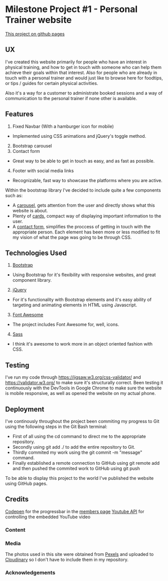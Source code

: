 # Milestone Project #1 - Personal Trainer website
[This project on github pages](https://emilohlund-git.github.io/FIT-Website/)

## UX
I've created this website primarily for people who have an interest in physical training, and how to get in touch with someone who can help them achieve their goals within that interest. Also for people who are already in touch with a personal trainer and would just like to browse here for foodtips, or tips / guides for certain physical activities. 

Also it's a way for a customer to administrate booked sessions and a way of communication to the personal trainer if none other is available.

[Desktop Wireframes]: https://res.cloudinary.com/dgh5iyqga/image/upload/v1569525010/FIT/Desktop_ulg61o.png "Desktop Wireframes"
[Mobile Wireframes]: https://res.cloudinary.com/dgh5iyqga/image/upload/v1569525010/FIT/Mobile_lpu8b9.png "Mobile Wireframes"

## Features
1. Fixed Navbar (With a hamburger icon for mobile) 
* Implemented using CSS animations and jQuery's toggle method.
2. Bootstrap carousel
3. Contact form
* Great way to be able to get in touch as easy, and as fast as possible.
4. Footer with social media links
* Recognizable, fast way to showcase the platforms where you are active.

Within the bootstrap library I've decided to include quite a few components such as:
* A [carousel](https://getbootstrap.com/docs/4.1/components/carousel/), gets attention from the user and directly shows what this website is about.
* Plenty of [cards](https://getbootstrap.com/docs/4.1/components/card/), compact way of displaying important information to the user.
* A [contact form](https://getbootstrap.com/docs/4.1/components/forms/), simplifies the proccess of getting in touch with the appropriate person.
Each element has been more or less modified to fit my vision of what the page was going to be through CSS.

## Technologies Used
1. [Bootstrap](https://getbootstrap.com/docs/4.1/getting-started/introduction/)
* Using Bootstrap for it's flexibility with responsive websites, and great component library.
2. [jQuery](https://jquery.com/)
* For it's functionality with Bootstrap elements and it's easy ability of targeting and animating elements in HTML using Javascript.
3. [Font Awesome](https://fontawesome.com/)
* The project includes Font Awesome for, well, icons.
4. [Sass](https://sass-lang.com/)
* I think it's awesome to work more in an object oriented fashion with CSS.

## Testing
I've run my code through https://jigsaw.w3.org/css-validator/ and https://validator.w3.org/ to make sure it's structurally correct.
Been testing it continuously with the DevTools in Google Chrome to make sure the website is mobile responsive, as well as opened the website on my actual phone. 

## Deployment
I've continously throughout the project been commiting my progress to Git using the following steps in the Git Bash terminal:
* First of all using the cd command to direct me to the appropriate repository.
* Secondly using git add ./ to add the entire repository to Git.
* Thirdly commited my work using the git commit -m "message" command.
* Finally established a remote connection to GitHub using git remote add and then pushed the commited work to GitHub using git push

To be able to display this project to the world I've published the website using GitHub pages.

## Credits
[Codepen](https://codepen.io/peruvianidol/pen/NLMvqO) for the progressbar in the [members page](https://emilohlund-git.github.io/FIT-Website/member.html?)
[Youtube API](https://imelgrat.me/javascript/youtube-iframe-api-javascript/) for controlling the embedded YouTube video

### Content

### Media
The photos used in this site were obtained from [Pexels](https://www.pexels.com) and uploaded to [Cloudinary](https://cloudinary.com/) so I don't have to include them in my repository.

### Acknowledgements
